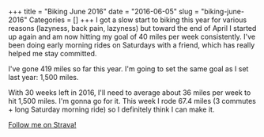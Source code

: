 +++
title = "Biking June 2016"
date = "2016-06-05"
slug = "biking-june-2016"
Categories = []
+++
I got a slow start to biking this year for various reasons (lazyness, back pain, lazyness) but toward the end of April I started up again and am now hitting my goal of 40 miles per week consistently. I've been doing early morning rides on Saturdays with a friend, which has really helped me stay committed.

I've gone 419 miles so far this year. I'm going to set the same goal as I set last year: 1,500 miles.

With 30 weeks left in 2016, I'll need to average about 36 miles per week to hit 1,500 miles. I'm gonna go for it. This week I rode 67.4 miles (3 commutes + long Saturday morning ride) so I definitely think I can make it.

[Follow me on Strava!](https://www.strava.com/athletes/6632067)
